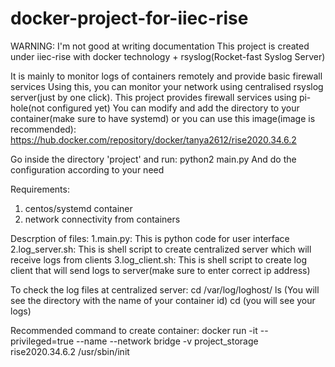 # docker-project-for-iiec-rise
WARNING: I'm not good at writing documentation
This project is created under iiec-rise with docker technology + rsyslog(Rocket-fast Syslog Server)

It is mainly to monitor logs of containers remotely and provide basic firewall services
Using this, you can monitor your network using centralised rsyslog server(just by one click). 
This project provides firewall services using pi-hole(not configured yet)
You can modify and add the directory to your container(make sure to have systemd) or you can use this image(image is recommended):
https://hub.docker.com/repository/docker/tanya2612/rise2020.34.6.2

Go inside the directory 'project' and run:
python2 main.py
And do the configuration according to your need

Requirements:
1. centos/systemd container
2. network connectivity from containers

Descrption of files:
1.main.py: This is python code for user interface
2.log_server.sh: This is shell script to create centralized server which will receive logs from clients
3.log_client.sh: This is shell script to create log client that will send logs to server(make sure to enter correct ip address)

To check the log files at centralized server:
cd /var/log/loghost/
ls  (You will see the directory with the name of your container id)
cd <container id> (you will see your logs)


Recommended command to create container:
docker run -it --privileged=true --name <container name> --network bridge -v project_storage rise2020.34.6.2 /usr/sbin/init

